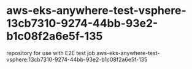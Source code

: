 # aws-eks-anywhere-test-vsphere-13cb7310-9274-44bb-93e2-b1c08f2a6e5f-135
repository for use with E2E test job aws-eks-anywhere-test-vsphere:13cb7310-9274-44bb-93e2-b1c08f2a6e5f-135
